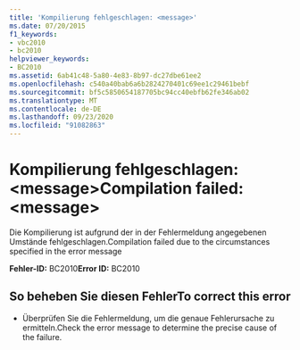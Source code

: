 ```yaml
---
title: 'Kompilierung fehlgeschlagen: <message>'
ms.date: 07/20/2015
f1_keywords:
- vbc2010
- bc2010
helpviewer_keywords:
- BC2010
ms.assetid: 6ab41c48-5a80-4e83-8b97-dc27dbe61ee2
ms.openlocfilehash: c540a40bab6a6b2824270401c69ee1c29461bebf
ms.sourcegitcommit: bf5c5850654187705bc94cc40ebfb62fe346ab02
ms.translationtype: MT
ms.contentlocale: de-DE
ms.lasthandoff: 09/23/2020
ms.locfileid: "91082863"
---
```

# <a name="compilation-failed-message"></a><span data-ttu-id="6bc19-102">Kompilierung fehlgeschlagen: \<message></span><span class="sxs-lookup"><span data-stu-id="6bc19-102">Compilation failed: \<message></span></span>

<span data-ttu-id="6bc19-103">Die Kompilierung ist aufgrund der in der Fehlermeldung angegebenen Umstände fehlgeschlagen.</span><span class="sxs-lookup"><span data-stu-id="6bc19-103">Compilation failed due to the circumstances specified in the error message</span></span>  
  
 <span data-ttu-id="6bc19-104">**Fehler-ID:** BC2010</span><span class="sxs-lookup"><span data-stu-id="6bc19-104">**Error ID:** BC2010</span></span>  
  
## <a name="to-correct-this-error"></a><span data-ttu-id="6bc19-105">So beheben Sie diesen Fehler</span><span class="sxs-lookup"><span data-stu-id="6bc19-105">To correct this error</span></span>  
  
- <span data-ttu-id="6bc19-106">Überprüfen Sie die Fehlermeldung, um die genaue Fehlerursache zu ermitteln.</span><span class="sxs-lookup"><span data-stu-id="6bc19-106">Check the error message to determine the precise cause of the failure.</span></span>  
